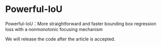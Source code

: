 # Powerful-IoU
Powerful-IoU：More straightforward and faster bounding box regression loss with a nonmonotonic focusing mechanism


We will release the code after the article is accepted.
